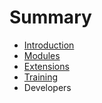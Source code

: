 # Summary

* [Introduction](README.md)
* [Modules](modules/README.md)
* [Extensions](extensions/README.md)
* [Training](training/README.md)
* Developers
